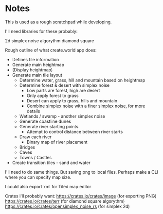 # Notes

This is used as a rough scratchpad while developing.

I'll need libraries for these probably:

2d simplex noise algorythm
diamond square

Rough outline of what create.world app does:

- Defines tile information
- Generate main heightmap
- (Display heightmap)
- Generate main tile layout
	- Determine water, grass, hill and mountain based on heightmap
	- Determine forest & desert with simplex noise
		- Low parts are forest, high are desert
		- Only apply forest to grass
		- Desert can apply to grass, hills and mountain
		- Combine simplex noise with a finer simplex noise, for more details
	- Wetlands / swamp - another simplex noise
	- Generate coastline dunes
	- Generate river starting points
		- Attempt to control distance between river starts
	- Draw each river
		- Binary map of river placement
	- Bridges
	- Caves
	- Towns / Castles
- Create transition tiles - sand and water

I'll need to do same things. But saving png to local files.
Perhaps make a CLI where you can specify map size.

I could also export xml for Tiled map editor

Crates I'll probably want:
https://crates.io/crates/image (for exporting PNG)
https://crates.io/crates/terr (for diamond square algorythm)
https://crates.io/crates/opensimplex_noise_rs (for simplex 2d)